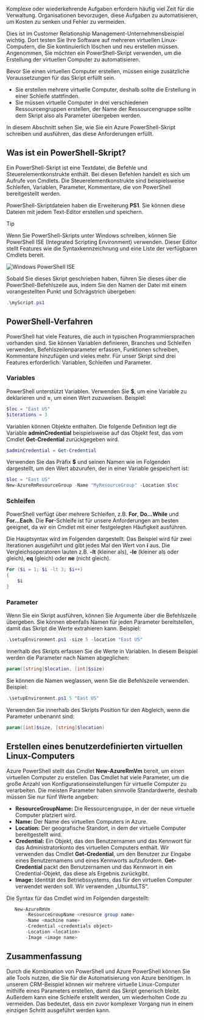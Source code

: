 Komplexe oder wiederkehrende Aufgaben erfordern häufig viel Zeit für die Verwaltung. Organisationen bevorzugen, diese Aufgaben zu automatisieren, um Kosten zu senken und Fehler zu vermeiden.

Dies ist im Customer Relationship Management-Unternehmensbeispiel wichtig. Dort testen Sie Ihre Software auf mehreren virtuellen Linux-Computern, die Sie kontinuierlich löschen und neu erstellen müssen. Angenommen, Sie möchten ein PowerShell-Skript verwenden, um die Erstellung der virtuellen Computer zu automatisieren.

Bevor Sie einen virtuellen Computer erstellen, müssen einige zusätzliche Voraussetzungen für das Skript erfüllt sein. 
- Sie erstellen mehrere virtuelle Computer, deshalb sollte die Erstellung in einer Schleife stattfinden.
- Sie müssen virtuelle Computer in drei verschiedenen Ressourcengruppen erstellen, der Name der Ressourcengruppe sollte dem Skript also als Parameter übergeben werden.

In diesem Abschnitt sehen Sie, wie Sie ein Azure PowerShell-Skript schreiben und ausführen, das diese Anforderungen erfüllt.

## <a name="what-is-a-powershell-script"></a>Was ist ein PowerShell-Skript?
Ein PowerShell-Skript ist eine Textdatei, die Befehle und Steuerelementkonstrukte enthält. Bei diesen Befehlen handelt es sich um Aufrufe von Cmdlets. Die Steuerelementkonstrukte sind beispielsweise Schleifen, Variablen, Parameter, Kommentare, die von PowerShell bereitgestellt werden.

PowerShell-Skriptdateien haben die Erweiterung **PS1**. Sie können diese Dateien mit jedem Text-Editor erstellen und speichern. 

> [!TIP]
> Wenn Sie PowerShell-Skripts unter Windows schreiben, können Sie PowerShell ISE (Integrated Scripting Environment) verwenden. Dieser Editor stellt Features wie die Syntaxkennzeichnung und eine Liste der verfügbaren Cmdlets bereit.
>
>![Windows PowerShell ISE](../media-drafts/7-windows-powershell-ise-screenshot.png)

Sobald Sie dieses Skript geschrieben haben, führen Sie dieses über die PowerShell-Befehlszeile aus, indem Sie den Namen der Datei mit einem vorangestellten Punkt und Schrägstrich übergeben:

```powershell
.\myScript.ps1
```

## <a name="powershell-techniques"></a>PowerShell-Verfahren
PowerShell hat viele Features, die auch in typischen Programmiersprachen vorhanden sind. Sie können Variablen definieren, Branches und Schleifen verwenden, Befehlszeilenparameter erfassen, Funktionen schreiben, Kommentare hinzufügen und vieles mehr. Für unser Skript sind drei Features erforderlich: Variablen, Schleifen und Parameter.

### <a name="variables"></a>Variables
PowerShell unterstützt Variablen. Verwenden Sie **$**, um eine Variable zu deklarieren und **=**, um einen Wert zuzuweisen. Beispiel:

```powershell
$loc = "East US"
$iterations = 3
```

Variablen können Objekte enthalten. Die folgende Definition legt die Variable **adminCredential** beispielsweise auf das Objekt fest, das vom Cmdlet **Get-Credential** zurückgegeben wird.

```powershell
$adminCredential = Get-Credential
```

Verwenden Sie das Präfix **$** und seinen Namen wie im Folgenden dargestellt, um den Wert abzurufen, der in einer Variable gespeichert ist: 

```powershell
$loc = "East US"
New-AzureRmResourceGroup -Name "MyResourceGroup" -Location $loc
```

### <a name="loops"></a>Schleifen
PowerShell verfügt über mehrere Schleifen, z.B. **For**, **Do...While** und **For...Each**. Die **For**-Schleife ist für unsere Anforderungen am besten geeignet, da wir ein Cmdlet mit einer festgelegten Häufigkeit ausführen.

Die Hauptsyntax wird im Folgenden dargestellt. Das Beispiel wird für zwei Iterationen ausgeführt und gibt jedes Mal den Wert von **i** aus. Die Vergleichsoperatoren lauten z.B. **-lt** (kleiner als), **-le** (kleiner als oder gleich), **eq** (gleich) oder **ne** (nicht gleich).

```powershell
For ($i = 1; $i -lt 3; $i++)
{
    $i
}
```

### <a name="parameters"></a>Parameter
Wenn Sie ein Skript ausführen, können Sie Argumente über die Befehlszeile übergeben. Sie können ebenfalls Namen für jeden Parameter bereitstellen, damit das Skript die Werte extrahieren kann. Beispiel: 

```powershell
.\setupEnvironment.ps1 -size 5 -location "East US"
```

Innerhalb des Skripts erfassen Sie die Werte in Variablen. In diesem Beispiel werden die Parameter nach Namen abgeglichen:

```powershell
param([string]$location, [int]$size)
```

Sie können die Namen weglassen, wenn Sie die Befehlszeile verwenden. Beispiel: 

```powershell
.\setupEnvironment.ps1 5 "East US"
```

Verwenden Sie innerhalb des Skripts Position für den Abgleich, wenn die Parameter unbenannt sind:

```powershell
param([int]$size, [string]$location)
```

## <a name="how-to-create-a-linux-virtual-machine"></a>Erstellen eines benutzerdefinierten virtuellen Linux-Computers
Azure PowerShell stellt das Cmdlet **New-AzureRmVm** bereit, um einen virtuellen Computer zu erstellen. Das Cmdlet hat viele Parameter, um die große Anzahl von Konfigurationseinstellungen für virtuelle Computer zu verarbeiten. Die meisten Parameter haben sinnvolle Standardwerte, deshalb müssen Sie nur fünf Werte angeben:
- **ResourceGroupName:** Die Ressourcengruppe, in der der neue virtuelle Computer platziert wird.
- **Name:** Der Name des virtuellen Computers in Azure.
- **Location:** Der geografische Standort, in dem der virtuelle Computer bereitgestellt wird.
- **Credential:** Ein Objekt, das den Benutzernamen und das Kennwort für das Administratorkonto des virtuellen Computers enthält. Wir verwenden das Cmdlet **Get-Credential**, um den Benutzer zur Eingabe eines Benutzernamens und eines Kennworts aufzufordern. **Get-Credential** packt den Benutzernamen und das Kennwort in ein Credential-Objekt, das diese als Ergebnis zurückgibt.
- **Image:** Identität des Betriebssystems, das für den virtuellen Computer verwendet werden soll. Wir verwenden „UbuntuLTS“.

Die Syntax für das Cmdlet wird im Folgenden dargestellt:

```powershell
   New-AzureRmVm 
       -ResourceGroupName <resource group name> 
       -Name <machine name> 
       -Credential <credentials object> 
       -Location <location> 
       -Image <image name>
```

## <a name="summary"></a>Zusammenfassung
Durch die Kombination von PowerShell und Azure PowerShell können Sie alle Tools nutzen, die Sie für die Automatisierung von Azure benötigen. In unserem CRM-Beispiel können wir mehrere virtuelle Linux-Computer mithilfe eines Parameters erstellen, damit das Skript generisch bleibt. Außerdem kann eine Schleife erstellt werden, um wiederholten Code zu vermeiden. Das bedeutet, dass ein zuvor komplexer Vorgang nun in einem einzigen Schritt ausgeführt werden kann.